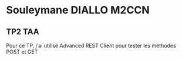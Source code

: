 # Souleymane DIALLO M2CCN

## TP2 TAA

Pour ce TP, j'ai utilisé Advanced REST Client pour tester les méthodes POST et GET
